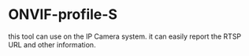 # ONVIF-profile-S
this tool can use on the IP Camera system. it can easily report the RTSP URL and other information.

